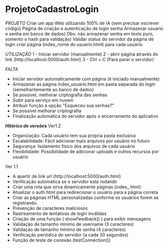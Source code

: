 # ProjetoCadastroLogin
*PROJETO*
Criar um app Web utilizando 100% de IA (sem precisar escrever código)
Página de criação e autenticação de login senha
Armazenar usuario e senha em banco de dados( Obs: não armazenar senha em texto puro, somento o hash para validação)
Validar status do servidor da página de login
criar página (index_nome do usuario.html) para cada usuário

*UTILIZAÇÃO*
1 - Iniciar servidor (manualmente)
2 - abrir página através do link (http://localhost:5000/auth.html)
3 - Ctrl + C (Para parar o servidor)

*FALTA*
- Iniciar servidor automaticamente com página (é iniciado manualmente)
- Armazenar as página index_usuario.html em pasta separada do login (semelhantemente ao banco de dados)
- Se possivel, melhorar criptografia das senhas
- Subir para serviço em nuvem
- Atribuir função à opção "Esqueceu sua senhas?"
- Se possível melhorar criptografia
- Finalização automática do servidor após o encerramento do aplicativo

***Hitórico de versões***
Ver1.2
- Organização: Cada usuário tem sua própria pasta exclusiva
- Escalabilidade: Fácil adicionar mais arquivos por usuário no futuro
- Segurança: Isolamento físico dos arquivos de cada usuário
- Flexibilidade: Possibilidade de adicionar uploads e outros recursos por usuário

Ver 1.1
- A apartir de link url (http://localhost:5000/auth.html)
- Verificação automática se o servidor está rodando
- Criar uma rota que sirva dinamicamente páginas (index_<username>.html)
- Atualizar o auth.html para redirecionar o usuário para a página correta
- Criar as páginas HTML personalizadas conforme os usuários forem se registrando.
- Prevenção de caracteres maliciosos
- Rastreamento de tentativas de login inválidas
- Criação de uma função ( showFeedback() ) para exibir mensagens
- Validação de tamanho mínimo de username (3 caracteres)
- Validação de tamanho mínimo de senha (4 caracteres)
- Verificação periódica do servidor (a cada 30 segundos)
- Função de teste de conexão (testConnection())
